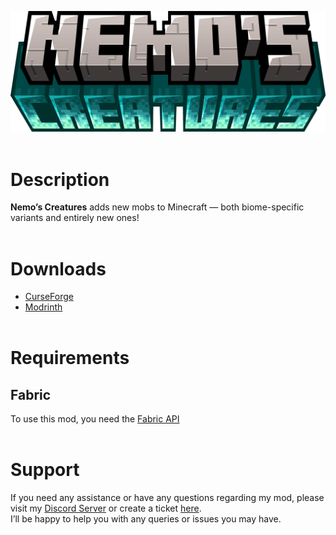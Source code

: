 ![Nemo's Creatures](https://github.com/NemoNotFound/NemoNotFound/blob/master/resources/minecraft_projects/titles/png/nemos_creatures.png?raw=true)
<br><br>

# Description
**Nemo’s Creatures** adds new mobs to Minecraft — both biome-specific variants and entirely new ones!
<br><br>

# Downloads
- [CurseForge](https://curseforge.com/minecraft/mc-mods/nemos-creatures)
- [Modrinth](https://modrinth.com/mod/nemos-creatures)
  <br><br>

# Requirements
## Fabric
To use this mod, you need the [Fabric API](https://www.curseforge.com/minecraft/mc-mods/fabric-api)
<br><br>

# Support
If you need any assistance or have any questions regarding my mod,
please visit my [Discord Server](https://discord.com/invite/yxs9dga) or create a ticket [here](https://github.com/NemoNotFound/NemosCreatures/issues). <br>
I’ll be happy to help you with any queries or issues you may have.